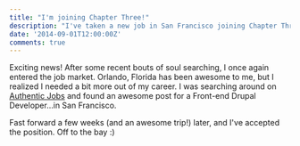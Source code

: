 ```yaml
---
title: "I'm joining Chapter Three!"
description: "I've taken a new job in San Francisco joining Chapter Three"
date: '2014-09-01T12:00:00Z'
comments: true
---
```


Exciting news! After some recent bouts of soul searching, I once again entered the job market. Orlando, Florida has been awesome to me, but I realized I needed a bit more out of my career. I was searching around on [Authentic Jobs](http://authenticjobs.com) and found an awesome post for a Front-end Drupal Developer...in San Francisco.

Fast forward a few weeks (and an awesome trip!) later, and I've accepted the position. Off to the bay :)
